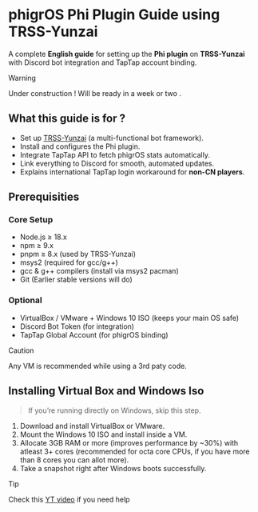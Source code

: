 # phigrOS Phi Plugin Guide using TRSS-Yunzai

A complete **English guide** for setting up the **Phi plugin** on **TRSS-Yunzai** with Discord bot integration and TapTap account binding.

> [!WARNING]
> Under construction ! Will be ready in a week or two .


## What this guide is for ?

+ Set up [TRSS-Yunzai](https://github.com/TimeRainStarSky/TRSS_Yunzai) (a multi-functional bot framework).
+ Install and configures the Phi plugin.
+ Integrate TapTap API to fetch phigrOS stats automatically.
+ Link everything to Discord for smooth, automated updates.
+ Explains international TapTap login workaround for **non-CN players**.

## Prerequisities
### Core Setup
+ Node.js ≥ 18.x
+ npm ≥ 9.x
+ pnpm ≥ 8.x (used by TRSS-Yunzai)
+ msys2 (required for gcc/g++)
+ gcc & g++ compilers (install via msys2 pacman)
+ Git (Earlier stable versions will do)

### Optional 
+ VirtualBox / VMware + Windows 10 ISO (keeps your main OS safe)
+ Discord Bot Token (for integration)
+ TapTap Global Account (for phigrOS binding)

> [!CAUTION]
> Any VM is recommended while using a 3rd paty code.

## Installing Virtual Box and Windows Iso
> If you’re running directly on Windows, skip this step.
1. Download and install VirtualBox or VMware.
2. Mount the Windows 10 ISO and install inside a VM.
3. Allocate 3GB RAM or more (improves performance by ~30%) with atleast 3+ cores (recommended for octa core CPUs, if you have more than 8 cores you can allot more). 
4. Take a snapshot right after Windows boots successfully.

> [!TIP]
> Check this [YT video](https://youtu.be/CMGa6DsGIpc?si=7keT3v4uFfHHsHF1) if you need help

